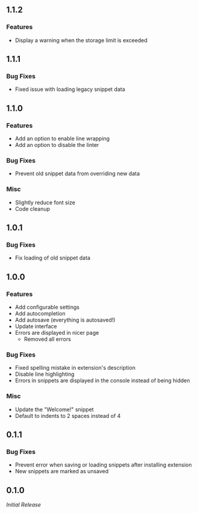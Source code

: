## 1.1.2

### Features

* Display a warning when the storage limit is exceeded

## 1.1.1

### Bug Fixes

* Fixed issue with loading legacy snippet data

## 1.1.0

### Features

* Add an option to enable line wrapping
* Add an option to disable the linter

### Bug Fixes

* Prevent old snippet data from overriding new data

### Misc

* Slightly reduce font size
* Code cleanup

## 1.0.1

### Bug Fixes

* Fix loading of old snippet data

## 1.0.0

### Features

* Add configurable settings
* Add autocompletion
* Add autosave (everything is autosaved!)
* Update interface
* Errors are displayed in nicer page
  * Removed all errors

### Bug Fixes

* Fixed spelling mistake in extension's description
* Disable line highlighting
* Errors in snippets are displayed in the console instead of being hidden

### Misc

* Update the "Welcome!" snippet
* Default to indents to 2 spaces instead of 4

## 0.1.1

### Bug Fixes

* Prevent error when saving or loading snippets after installing extension
* New snippets are marked as unsaved

## 0.1.0

*Initial Release*
